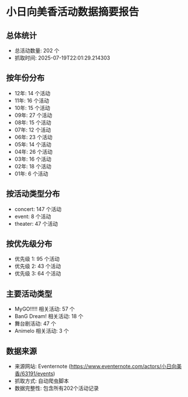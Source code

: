 
# 小日向美香活动数据摘要报告

## 总体统计
- 总活动数量: 202 个
- 抓取时间: 2025-07-19T22:01:29.214303

## 按年份分布
- 12年: 14 个活动
- 11年: 16 个活动
- 10年: 15 个活动
- 09年: 27 个活动
- 08年: 15 个活动
- 07年: 12 个活动
- 06年: 23 个活动
- 05年: 14 个活动
- 04年: 26 个活动
- 03年: 16 个活动
- 02年: 18 个活动
- 01年: 6 个活动

## 按活动类型分布
- concert: 147 个活动
- event: 8 个活动
- theater: 47 个活动

## 按优先级分布
- 优先级 1: 95 个活动
- 优先级 2: 43 个活动
- 优先级 3: 64 个活动

## 主要活动类型
- MyGO!!!!! 相关活动: 57 个
- BanG Dream! 相关活动: 18 个
- 舞台剧活动: 47 个
- Animelo 相关活动: 3 个

## 数据来源
- 来源网站: Eventernote (https://www.eventernote.com/actors/小日向美香/63191/events)
- 抓取方式: 自动爬虫脚本
- 数据完整性: 包含所有202个活动记录
